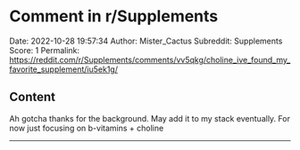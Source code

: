 # Comment in r/Supplements

Date: 2022-10-28 19:57:34
Author: Mister_Cactus
Subreddit: Supplements
Score: 1
Permalink: https://reddit.com/r/Supplements/comments/vv5qkg/choline_ive_found_my_favorite_supplement/iu5ek1g/

## Content

Ah gotcha thanks for the background. May add it to my stack eventually. For now just focusing on b-vitamins + choline

---
